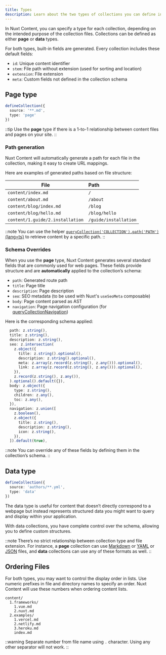 ```yaml
---
title: Types
description: Learn about the two types of collections you can define in Nuxt Content.
---
```


In Nuxt Content, you can specify a type for each collection, depending on the intended purpose of the collection files. Collections can be defined as either **page** or **data** types.

For both types, built-in fields are generated. Every collection includes these default fields:

- `id`: Unique content identifier
- `stem`: File path without extension (used for sorting and location)
- `extension`: File extension
- `meta`: Custom fields not defined in the collection schema

## Page type

```ts
defineCollection({
  source: '**.md',
  type: 'page'
})
```

::tip
Use the **page** type if there is a 1-to-1 relationship between content files and pages on your site. 
::

### Path generation

Nuxt Content will automatically generate a path for each file in the collection, making it easy to create URL mappings.

Here are examples of generated paths based on file structure:

| File                             | Path         |
| -------------------------------- | :-------------------- |
| `content/index.md`               | `/`                   |
| `content/about.md`               | `/about`              |
| `content/blog/index.md`          | `/blog`               |
| `content/blog/hello.md`          | `/blog/hello`         |
| `content/1.guide/2.installation` | `/guide/installation` |

::note
You can use the helper [`queryCollection('COLLECTION').path('PATH')`{lang=ts}](/composables/query-collection) to retrieve content by a specific path.
::

### Schema Overrides

When you use the **page** type, Nuxt Content generates several standard fields that are commonly used for web pages. These fields provide structure and are **automatically** applied to the collection’s schema:

- `path`: Generated route path
- `title`: Page title
- `description`: Page description
- `seo`: SEO metadata (to be used with Nuxt's `useSeoMeta` composable)
- `body`: Page content parsed as AST
- `navigation`: Page navigation configuration (for [queryCollectionNavigation](/docs/composables/query-collection-navigation))

Here is the corresponding schema applied:
```ts
  path: z.string(),
  title: z.string(),
  description: z.string(),
  seo: z.intersection(
    z.object({
      title: z.string().optional(),
      description: z.string().optional(),
      meta: z.array(z.record(z.string(), z.any())).optional(),
      link: z.array(z.record(z.string(), z.any())).optional(),
    }),
    z.record(z.string(), z.any()),
  ).optional().default({}),
  body: z.object({
    type: z.string(),
    children: z.any(),
    toc: z.any(),
  }),
  navigation: z.union([
    z.boolean(),
    z.object({
      title: z.string(),
      description: z.string(),
      icon: z.string(),
    }),
  ]).default(true),
```

::note
You can override any of these fields by defining them in the collection’s schema.
::

## Data type

```ts
defineCollection({
  source: 'authors/**.yml',
  type: 'data'
})
```

The data type is useful for content that doesn’t directly correspond to a webpage but instead represents structured data you might want to query and display within your application.

With data collections, you have complete control over the schema, allowing you to define custom structures.

::note
There’s no strict relationship between collection type and file extension. For instance, a **page** collection can use [Markdown](/docs/files/markdown) or [YAML](/docs/files/yaml) or [JSON](/docs/files/json) files, and **data** collections can use any of these formats as well. 
::

## Ordering Files

For both types, you may want to control the display order in lists. Use numeric prefixes in file and directory names to specify an order. Nuxt Content will use these numbers when ordering content lists.

``` [Directory structure]
content/
  1.frameworks/
    1.vue.md
    2.nuxt.md
  2.examples/
    1.vercel.md
    2.netlify.md
    3.heroku.md
    index.md
```

::warning
Separate number from file name using `.` character. Using any other separator will not work.
::


